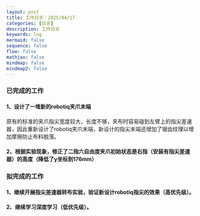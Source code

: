 ```yaml
---
layout: post
title: 工作日志｜2025/04/17
categories: [日志]
description: 工作日志
keywords: log
mermaid: false
sequence: false
flow: false
mathjax: false
mindmap: false
mindmap2: false
---
```

### 已完成的工作

#### 1、设计了一堆新的robotiq夹爪末端

原有的标准的夹爪指尖宽度较大，长度不够，夹布时容易碰到左臂上的指尖差速器，因此重新设计了robotiq夹爪末端，新设计的指尖末端还增加了锯齿纹理以增加摩擦防止布料脱落。

#### 2、根据实验现象，修正了二指六自由度夹爪初始状态是右指（安装有指尖差速器）的高度（降低了y坐标到176mm）

### 拟完成的工作

#### 1、继续开展指尖差速器转布实验，验证新设计robotiq指尖的效果（高优先级）。

#### 2、继续学习深度学习（低优先级）。

